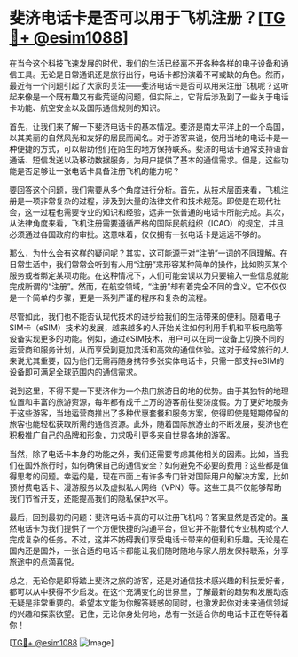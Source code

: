 # 斐济电话卡是否可以用于飞机注册？[[TG💪+ @esim1088](https://t.me/s/esim1088)]

在当今这个科技飞速发展的时代，我们的生活已经离不开各种各样的电子设备和通信工具。无论是日常通讯还是旅行出行，电话卡都扮演着不可或缺的角色。然而，最近有一个问题引起了大家的关注——斐济电话卡是否可以用来注册飞机呢？这听起来像是一个既有趣又有些荒诞的问题，但实际上，它背后涉及到了一些关于电话卡功能、航空安全以及国际通信规则的知识。

首先，让我们来了解一下斐济电话卡的基本情况。斐济是南太平洋上的一个岛国，以其美丽的自然风光和友好的居民而闻名。对于游客来说，使用当地的电话卡是一种便捷的方式，可以帮助他们在陌生的地方保持联系。斐济的电话卡通常支持语音通话、短信发送以及移动数据服务，为用户提供了基本的通信需求。但是，这些功能是否足够让一张电话卡具备注册飞机的能力呢？

要回答这个问题，我们需要从多个角度进行分析。首先，从技术层面来看，飞机注册是一项非常复杂的过程，涉及到大量的法律文件和技术规范。即使是在现代社会，这一过程也需要专业的知识和经验，远非一张普通的电话卡所能完成。其次，从法律角度来看，飞机注册需要遵循严格的国际民航组织（ICAO）的规定，并且必须通过各国政府的审批。这意味着，仅仅拥有一张电话卡是远远不够的。

那么，为什么会有这样的疑问呢？其实，这可能源于对“注册”一词的不同理解。在日常生活中，我们常常会听到有人用“注册”来形容某种简单的操作，比如购买某个服务或者绑定某项功能。在这种情况下，人们可能会误以为只要输入一些信息就能完成所谓的“注册”。然而，在航空领域，“注册”却有着完全不同的含义。它不仅仅是一个简单的步骤，更是一系列严谨的程序和复杂的流程。

尽管如此，我们也不能否认现代技术的进步给我们的生活带来的便利。随着电子SIM卡（eSIM）技术的发展，越来越多的人开始关注如何利用手机和平板电脑等设备实现更多的功能。例如，通过eSIM技术，用户可以在同一设备上切换不同的运营商和服务计划，从而享受到更加灵活和高效的通信体验。这对于经常旅行的人来说尤其重要，因为他们无需再随身携带多张实体电话卡，只需一部支持eSIM的设备即可满足全球范围内的通信需求。

说到这里，不得不提一下斐济作为一个热门旅游目的地的优势。由于其独特的地理位置和丰富的旅游资源，每年都有成千上万的游客前往斐济度假。为了更好地服务于这些游客，当地运营商推出了多种优惠套餐和服务方案，使得即使是短期停留的旅客也能轻松获取所需的通信资源。此外，随着国际旅游业的不断发展，斐济也在积极推广自己的品牌和形象，力求吸引更多来自世界各地的游客。

当然，除了电话卡本身的功能之外，我们还需要考虑其他相关的因素。比如，当我们在国外旅行时，如何确保自己的通信安全？如何避免不必要的费用？这些都是值得思考的问题。幸运的是，现在市面上有许多专门针对国际用户的解决方案，比如预付费电话卡、漫游服务以及虚拟私人网络（VPN）等。这些工具不仅能够帮助我们节省开支，还能提高我们的隐私保护水平。

最后，回到最初的问题：斐济电话卡真的可以注册飞机吗？答案显然是否定的。虽然电话卡为我们提供了一个方便快捷的沟通平台，但它并不能替代专业机构或个人完成复杂的任务。不过，这并不妨碍我们享受电话卡带来的便利和乐趣。无论是在国内还是国外，一张合适的电话卡都能让我们随时随地与家人朋友保持联系，分享旅途中的点滴喜悦。

总之，无论你是即将踏上斐济之旅的游客，还是对通信技术感兴趣的科技爱好者，都可以从中获得不少启发。在这个充满变化的世界里，了解最新的趋势和发展动态无疑是非常重要的。希望本文能为你解答疑惑的同时，也激发起你对未来通信领域的兴趣和探索欲望。记住，无论你身处何地，总有一张适合你的电话卡正在等待着你！

[[TG💪+ @esim1088](https://t.me/s/esim1088) ![Image](https://i.postimg.cc/4NQfJmqS/Snipaste-2025-05-13-00-14-12.png)]
